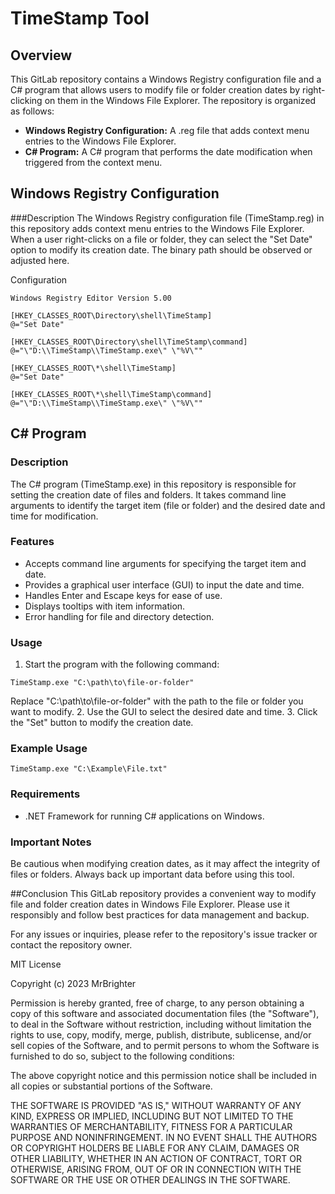 # TimeStamp Tool

## Overview
This GitLab repository contains a Windows Registry configuration file and a C# program that allows users to modify file or folder creation dates by right-clicking on them in the Windows File Explorer. The repository is organized as follows:

- **Windows Registry Configuration:** A .reg file that adds context menu entries to the Windows File Explorer.
- **C# Program:** A C# program that performs the date modification when triggered from the context menu.

## Windows Registry Configuration

###Description
The Windows Registry configuration file (TimeStamp.reg) in this repository adds context menu entries to the Windows File Explorer. When a user right-clicks on a file or folder, they can select the "Set Date" option to modify its creation date.
The binary path should be observed or adjusted here.

Configuration
```
Windows Registry Editor Version 5.00

[HKEY_CLASSES_ROOT\Directory\shell\TimeStamp]
@="Set Date"

[HKEY_CLASSES_ROOT\Directory\shell\TimeStamp\command]
@="\"D:\\TimeStamp\\TimeStamp.exe\" \"%V\""

[HKEY_CLASSES_ROOT\*\shell\TimeStamp]
@="Set Date"

[HKEY_CLASSES_ROOT\*\shell\TimeStamp\command]
@="\"D:\\TimeStamp\\TimeStamp.exe\" \"%V\""
```


## C# Program

### Description
The C# program (TimeStamp.exe) in this repository is responsible for setting the creation date of files and folders. It takes command line arguments to identify the target item (file or folder) and the desired date and time for modification.

### Features
- Accepts command line arguments for specifying the target item and date.
- Provides a graphical user interface (GUI) to input the date and time.
- Handles Enter and Escape keys for ease of use.
- Displays tooltips with item information.
- Error handling for file and directory detection.

### Usage
1. Start the program with the following command:
```
TimeStamp.exe "C:\path\to\file-or-folder"
```
Replace "C:\path\to\file-or-folder" with the path to the file or folder you want to modify.
2. Use the GUI to select the desired date and time.
3. Click the "Set" button to modify the creation date.

### Example Usage
```
TimeStamp.exe "C:\Example\File.txt"
```

### Requirements
- .NET Framework for running C# applications on Windows.


### Important Notes
Be cautious when modifying creation dates, as it may affect the integrity of files or folders.
Always back up important data before using this tool.

##Conclusion
This GitLab repository provides a convenient way to modify file and folder creation dates in Windows File Explorer. Please use it responsibly and follow best practices for data management and backup.

For any issues or inquiries, please refer to the repository's issue tracker or contact the repository owner.


MIT License

Copyright (c) 2023 MrBrighter

Permission is hereby granted, free of charge, to any person obtaining a copy of this software and associated documentation files (the "Software"), to deal in the Software without restriction, including without limitation the rights to use, copy, modify, merge, publish, distribute, sublicense, and/or sell copies of the Software, and to permit persons to whom the Software is furnished to do so, subject to the following conditions:

The above copyright notice and this permission notice shall be included in all copies or substantial portions of the Software.

THE SOFTWARE IS PROVIDED "AS IS," WITHOUT WARRANTY OF ANY KIND, EXPRESS OR IMPLIED, INCLUDING BUT NOT LIMITED TO THE WARRANTIES OF MERCHANTABILITY, FITNESS FOR A PARTICULAR PURPOSE AND NONINFRINGEMENT. IN NO EVENT SHALL THE AUTHORS OR COPYRIGHT HOLDERS BE LIABLE FOR ANY CLAIM, DAMAGES OR OTHER LIABILITY, WHETHER IN AN ACTION OF CONTRACT, TORT OR OTHERWISE, ARISING FROM, OUT OF OR IN CONNECTION WITH THE SOFTWARE OR THE USE OR OTHER DEALINGS IN THE SOFTWARE.
